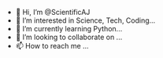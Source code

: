 - 👋 Hi, I’m @ScientificAJ
- 👀 I’m interested in Science, Tech, Coding...
- 🌱 I’m currently learning Python...
- 💞️ I’m looking to collaborate on ...
- 📫 How to reach me ...

<!---
ScientificAJ/ScientificAJ is a ✨ special ✨ repository because its `README.md` (this file) appears on your GitHub profile.
You can click the Preview link to take a look at your changes.
--->
